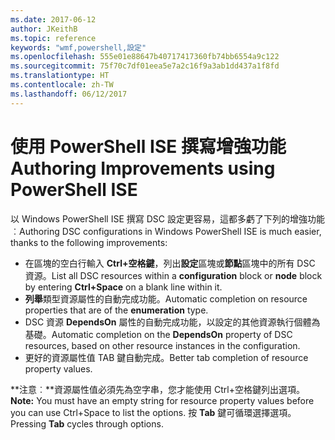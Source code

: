 ```yaml
---
ms.date: 2017-06-12
author: JKeithB
ms.topic: reference
keywords: "wmf,powershell,設定"
ms.openlocfilehash: 555e01e88647b40717417360fb74bb6554a9c122
ms.sourcegitcommit: 75f70c7df01eea5e7a2c16f9a3ab1dd437a1f8fd
ms.translationtype: HT
ms.contentlocale: zh-TW
ms.lasthandoff: 06/12/2017
---
```

# <a name="authoring-improvements-using-powershell-ise"></a><span data-ttu-id="82e3c-102">使用 PowerShell ISE 撰寫增強功能</span><span class="sxs-lookup"><span data-stu-id="82e3c-102">Authoring Improvements using PowerShell ISE</span></span>

<span data-ttu-id="82e3c-103">以 Windows PowerShell ISE 撰寫 DSC 設定更容易，這都多虧了下列的增強功能︰</span><span class="sxs-lookup"><span data-stu-id="82e3c-103">Authoring DSC configurations in Windows PowerShell ISE is much easier, thanks to the following improvements:</span></span>

- <span data-ttu-id="82e3c-104">在區塊的空白行輸入 **Ctrl+空格鍵**，列出**設定**區塊或**節點**區塊中的所有 DSC 資源。</span><span class="sxs-lookup"><span data-stu-id="82e3c-104">List all DSC resources within a **configuration** block or **node** block by entering **Ctrl+Space** on a blank line within it.</span></span>
- <span data-ttu-id="82e3c-105">**列舉**類型資源屬性的自動完成功能。</span><span class="sxs-lookup"><span data-stu-id="82e3c-105">Automatic completion on resource properties that are of the **enumeration** type.</span></span>
- <span data-ttu-id="82e3c-106">DSC 資源 **DependsOn** 屬性的自動完成功能，以設定的其他資源執行個體為基礎。</span><span class="sxs-lookup"><span data-stu-id="82e3c-106">Automatic completion on the **DependsOn** property of DSC resources, based on other resource instances in the configuration.</span></span>
- <span data-ttu-id="82e3c-107">更好的資源屬性值 TAB 鍵自動完成。</span><span class="sxs-lookup"><span data-stu-id="82e3c-107">Better tab completion of resource property values.</span></span>

<span data-ttu-id="82e3c-108">**注意︰**資源屬性值必須先為空字串，您才能使用 Ctrl+空格鍵列出選項。</span><span class="sxs-lookup"><span data-stu-id="82e3c-108">**Note:** You must have an empty string for resource property values before you can use Ctrl+Space to list the options.</span></span> <span data-ttu-id="82e3c-109">按 **Tab** 鍵可循環選擇選項。</span><span class="sxs-lookup"><span data-stu-id="82e3c-109">Pressing **Tab** cycles through options.</span></span>

